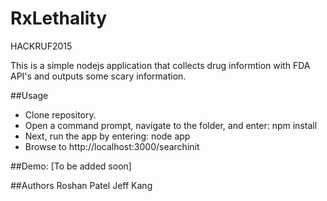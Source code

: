 RxLethality
===
HACKRUF2015

This is a simple nodejs application that collects drug informtion with FDA API's and outputs some scary information.

##Usage
- Clone repository.
- Open a command prompt, navigate to the folder, and enter: npm install
- Next, run the app by entering: node app
- Browse to http://localhost:3000/searchinit

##Demo:
[To be added soon]


##Authors
Roshan Patel
Jeff Kang
